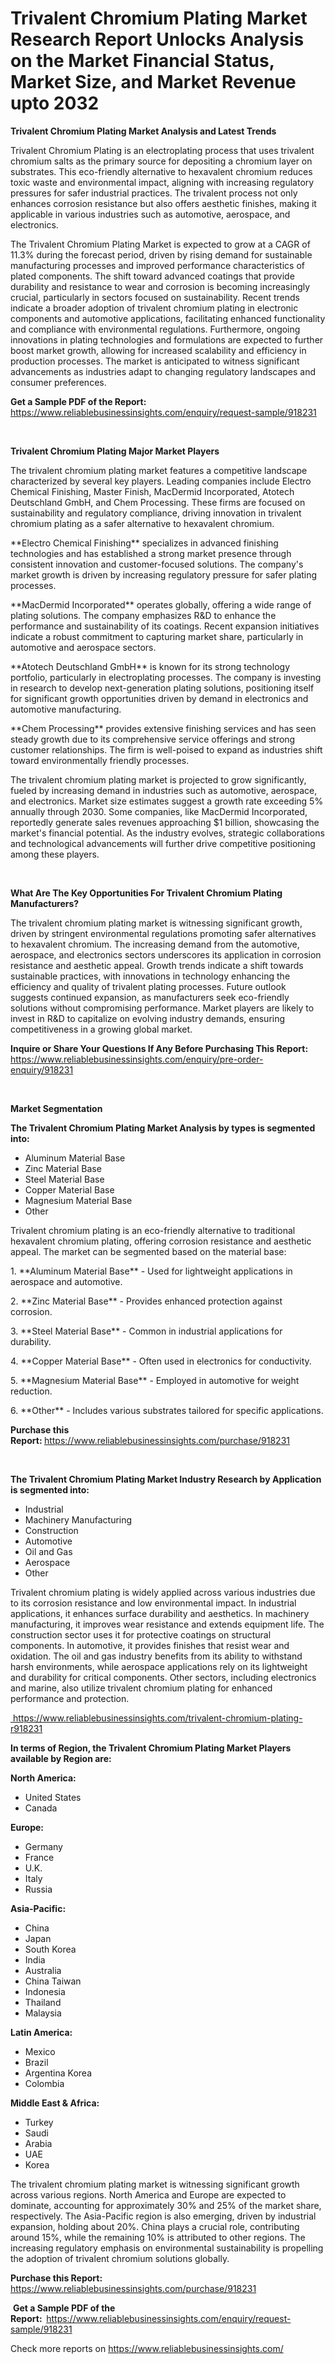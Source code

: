 <p><h1>Trivalent Chromium Plating Market Research Report Unlocks Analysis on the Market Financial Status, Market Size, and Market Revenue upto 2032</h1></p><p><strong>Trivalent Chromium Plating Market Analysis and Latest Trends</strong></p>
<p><p>Trivalent Chromium Plating is an electroplating process that uses trivalent chromium salts as the primary source for depositing a chromium layer on substrates. This eco-friendly alternative to hexavalent chromium reduces toxic waste and environmental impact, aligning with increasing regulatory pressures for safer industrial practices. The trivalent process not only enhances corrosion resistance but also offers aesthetic finishes, making it applicable in various industries such as automotive, aerospace, and electronics.</p><p>The Trivalent Chromium Plating Market is expected to grow at a CAGR of 11.3% during the forecast period, driven by rising demand for sustainable manufacturing processes and improved performance characteristics of plated components. The shift toward advanced coatings that provide durability and resistance to wear and corrosion is becoming increasingly crucial, particularly in sectors focused on sustainability. Recent trends indicate a broader adoption of trivalent chromium plating in electronic components and automotive applications, facilitating enhanced functionality and compliance with environmental regulations. Furthermore, ongoing innovations in plating technologies and formulations are expected to further boost market growth, allowing for increased scalability and efficiency in production processes. The market is anticipated to witness significant advancements as industries adapt to changing regulatory landscapes and consumer preferences.</p></p>
<p><strong>Get a Sample PDF of the Report:&nbsp;</strong> <a href="https://www.reliablebusinessinsights.com/enquiry/request-sample/918231?utm_campaign=3025&utm_medium=2&utm_source=Github&utm_content=ia&utm_term=06032025&utm_id=trivalent-chromium-plating">https://www.reliablebusinessinsights.com/enquiry/request-sample/918231</a></p>
<p>&nbsp;</p>
<p><strong>Trivalent Chromium Plating Major Market Players</strong></p>
<p><p>The trivalent chromium plating market features a competitive landscape characterized by several key players. Leading companies include Electro Chemical Finishing, Master Finish, MacDermid Incorporated, Atotech Deutschland GmbH, and Chem Processing. These firms are focused on sustainability and regulatory compliance, driving innovation in trivalent chromium plating as a safer alternative to hexavalent chromium.</p><p>**Electro Chemical Finishing** specializes in advanced finishing technologies and has established a strong market presence through consistent innovation and customer-focused solutions. The company's market growth is driven by increasing regulatory pressure for safer plating processes.</p><p>**MacDermid Incorporated** operates globally, offering a wide range of plating solutions. The company emphasizes R&D to enhance the performance and sustainability of its coatings. Recent expansion initiatives indicate a robust commitment to capturing market share, particularly in automotive and aerospace sectors.</p><p>**Atotech Deutschland GmbH** is known for its strong technology portfolio, particularly in electroplating processes. The company is investing in research to develop next-generation plating solutions, positioning itself for significant growth opportunities driven by demand in electronics and automotive manufacturing.</p><p>**Chem Processing** provides extensive finishing services and has seen steady growth due to its comprehensive service offerings and strong customer relationships. The firm is well-poised to expand as industries shift toward environmentally friendly processes.</p><p>The trivalent chromium plating market is projected to grow significantly, fueled by increasing demand in industries such as automotive, aerospace, and electronics. Market size estimates suggest a growth rate exceeding 5% annually through 2030. Some companies, like MacDermid Incorporated, reportedly generate sales revenues approaching $1 billion, showcasing the market's financial potential. As the industry evolves, strategic collaborations and technological advancements will further drive competitive positioning among these players.</p></p>
<p>&nbsp;</p>
<p><strong>What Are The Key Opportunities For Trivalent Chromium Plating Manufacturers?</strong></p>
<p><p>The trivalent chromium plating market is witnessing significant growth, driven by stringent environmental regulations promoting safer alternatives to hexavalent chromium. The increasing demand from the automotive, aerospace, and electronics sectors underscores its application in corrosion resistance and aesthetic appeal. Growth trends indicate a shift towards sustainable practices, with innovations in technology enhancing the efficiency and quality of trivalent plating processes. Future outlook suggests continued expansion, as manufacturers seek eco-friendly solutions without compromising performance. Market players are likely to invest in R&D to capitalize on evolving industry demands, ensuring competitiveness in a growing global market.</p></p>
<p><strong>Inquire or Share Your Questions If Any Before Purchasing This Report:</strong> <a href="https://www.reliablebusinessinsights.com/enquiry/pre-order-enquiry/918231?utm_campaign=3025&utm_medium=2&utm_source=Github&utm_content=ia&utm_term=06032025&utm_id=trivalent-chromium-plating">https://www.reliablebusinessinsights.com/enquiry/pre-order-enquiry/918231</a></p>
<p>&nbsp;</p>
<p><strong>Market Segmentation</strong></p>
<p><strong>The Trivalent Chromium Plating Market Analysis by types is segmented into:</strong></p>
<p><ul><li>Aluminum Material Base</li><li>Zinc Material Base</li><li>Steel Material Base</li><li>Copper Material Base</li><li>Magnesium Material Base</li><li>Other</li></ul></p>
<p><p>Trivalent chromium plating is an eco-friendly alternative to traditional hexavalent chromium plating, offering corrosion resistance and aesthetic appeal. The market can be segmented based on the material base: </p><p>1. **Aluminum Material Base** - Used for lightweight applications in aerospace and automotive.</p><p>2. **Zinc Material Base** - Provides enhanced protection against corrosion.</p><p>3. **Steel Material Base** - Common in industrial applications for durability.</p><p>4. **Copper Material Base** - Often used in electronics for conductivity.</p><p>5. **Magnesium Material Base** - Employed in automotive for weight reduction.</p><p>6. **Other** - Includes various substrates tailored for specific applications.</p></p>
<p><strong>Purchase this Report:&nbsp;</strong><a href="https://www.reliablebusinessinsights.com/purchase/918231?utm_campaign=3025&utm_medium=2&utm_source=Github&utm_content=ia&utm_term=06032025&utm_id=trivalent-chromium-plating">https://www.reliablebusinessinsights.com/purchase/918231</a></p>
<p>&nbsp;</p>
<p><strong>The Trivalent Chromium Plating Market Industry Research by Application is segmented into:</strong></p>
<p><ul><li>Industrial</li><li>Machinery Manufacturing</li><li>Construction</li><li>Automotive</li><li>Oil and Gas</li><li>Aerospace</li><li>Other</li></ul></p>
<p><p>Trivalent chromium plating is widely applied across various industries due to its corrosion resistance and low environmental impact. In industrial applications, it enhances surface durability and aesthetics. In machinery manufacturing, it improves wear resistance and extends equipment life. The construction sector uses it for protective coatings on structural components. In automotive, it provides finishes that resist wear and oxidation. The oil and gas industry benefits from its ability to withstand harsh environments, while aerospace applications rely on its lightweight and durability for critical components. Other sectors, including electronics and marine, also utilize trivalent chromium plating for enhanced performance and protection.</p></p>
<p><a href="https://www.reliablebusinessinsights.com/trivalent-chromium-plating-r918231?utm_campaign=3025&utm_medium=2&utm_source=Github&utm_content=ia&utm_term=06032025&utm_id=trivalent-chromium-plating">&nbsp;https://www.reliablebusinessinsights.com/trivalent-chromium-plating-r918231</a></p>
<p><strong>In terms of Region, the Trivalent Chromium Plating Market Players available by Region are:</strong></p>
<p>
    <p> <strong> North America: </strong>
        <ul>
            <li>United States</li>
            <li>Canada</li>
        </ul>
        </p> 
    <p> <strong> Europe: </strong>
        <ul>
            <li>Germany</li>
            <li>France</li>
            <li>U.K.</li>
            <li>Italy</li>
            <li>Russia</li>
        </ul>
        </p> 
    <p> <strong> Asia-Pacific: </strong>
        <ul>
            <li>China</li>
            <li>Japan</li>
            <li>South Korea</li>
            <li>India</li>
            <li>Australia</li>
            <li>China Taiwan</li>
            <li>Indonesia</li>
            <li>Thailand</li>
            <li>Malaysia</li>
        </ul>
        </p> 
    <p> <strong> Latin America: </strong>
        <ul>
            <li>Mexico</li>
            <li>Brazil</li>
            <li>Argentina Korea</li>
            <li>Colombia</li>
        </ul>
        </p> 
    <p> <strong> Middle East & Africa: </strong>
        <ul>
            <li>Turkey</li>
            <li>Saudi</li>
            <li>Arabia</li>
            <li>UAE</li>
            <li>Korea</li>
        </ul>
    </p>
    </p>
<p><p>The trivalent chromium plating market is witnessing significant growth across various regions. North America and Europe are expected to dominate, accounting for approximately 30% and 25% of the market share, respectively. The Asia-Pacific region is also emerging, driven by industrial expansion, holding about 20%. China plays a crucial role, contributing around 15%, while the remaining 10% is attributed to other regions. The increasing regulatory emphasis on environmental sustainability is propelling the adoption of trivalent chromium solutions globally.</p></p>
<p><strong>Purchase this Report: </strong><a href="https://www.reliablebusinessinsights.com/purchase/918231?utm_campaign=3025&utm_medium=2&utm_source=Github&utm_content=ia&utm_term=06032025&utm_id=trivalent-chromium-plating">https://www.reliablebusinessinsights.com/purchase/918231</a></p>
<p>&nbsp;<strong>Get a Sample PDF of the Report:&nbsp;&nbsp;</strong><a href="https://www.reliablebusinessinsights.com/enquiry/request-sample/918231?utm_campaign=3025&utm_medium=2&utm_source=Github&utm_content=ia&utm_term=06032025&utm_id=trivalent-chromium-plating">https://www.reliablebusinessinsights.com/enquiry/request-sample/918231</a></p>
<p><strong></strong></p>
<p>Check more reports on <a href="https://www.reliablebusinessinsights.com/?utm_campaign=3025&utm_medium=2&utm_source=Github&utm_content=ia&utm_term=06032025&utm_id=trivalent-chromium-plating">https://www.reliablebusinessinsights.com/</a></p>